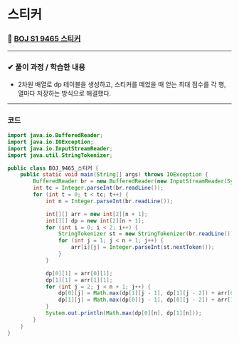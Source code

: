 # **스티커**
### 📌 [BOJ S1 9465 스티커](https://www.acmicpc.net/problem/9465)
-------------
### **✔ 풀이 과정 / 학습한 내용**
- 2차원 배열로 dp 테이블을 생성하고, 스티커를 떼었을 때 얻는 최대 점수를 각 행, 열마다 저장하는 방식으로 해결했다.
-------------
### **코드**
```java
import java.io.BufferedReader;
import java.io.IOException;
import java.io.InputStreamReader;
import java.util.StringTokenizer;

public class BOJ_9465_스티커 {
    public static void main(String[] args) throws IOException {
        BufferedReader br = new BufferedReader(new InputStreamReader(System.in));
        int tc = Integer.parseInt(br.readLine());
        for (int t = 0; t < tc; t++) {
            int n = Integer.parseInt(br.readLine());

            int[][] arr = new int[2][n + 1];
            int[][] dp = new int[2][n + 1];
            for (int i = 0; i < 2; i++) {
                StringTokenizer st = new StringTokenizer(br.readLine());
                for (int j = 1; j < n + 1; j++) {
                    arr[i][j] = Integer.parseInt(st.nextToken());
                }
            }

            dp[0][1] = arr[0][1];
            dp[1][1] = arr[1][1];
            for (int j = 2; j < n + 1; j++) {
                dp[0][j] = Math.max(dp[1][j - 1], dp[1][j - 2]) + arr[0][j];
                dp[1][j] = Math.max(dp[0][j - 1], dp[0][j - 2]) + arr[1][j];
            }
            System.out.println(Math.max(dp[0][n], dp[1][n]));
        }
    }
}
```